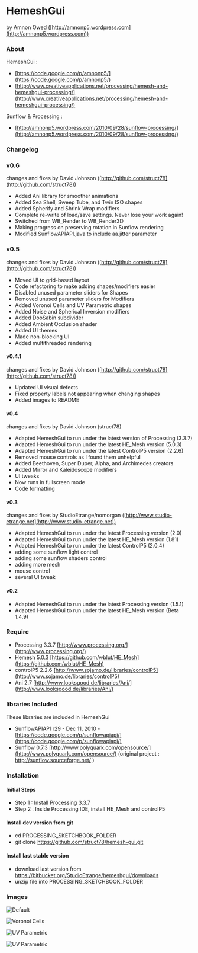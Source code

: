 # HemeshGui

 by Amnon Owed ([http://amnonp5.wordpress.com](http://amnonp5.wordpress.com))


### About
HemeshGui :

* [https://code.google.com/p/amnonp5/](https://code.google.com/p/amnonp5/)
* [http://www.creativeapplications.net/processing/hemesh-and-hemeshgui-processing/](http://www.creativeapplications.net/processing/hemesh-and-hemeshgui-processing/)

Sunflow & Processing :

* [http://amnonp5.wordpress.com/2010/09/28/sunflow-processing/](http://amnonp5.wordpress.com/2010/09/28/sunflow-processing/)


### Changelog

### v0.6
changes and fixes by David Johnson ([http://github.com/struct78](http://github.com/struct78))

* Added Ani library for smoother animations
* Added Sea Shell, Sweep Tube, and Twin ISO shapes
* Added Spherify and Shrink Wrap modifiers
* Complete re-write of load/save settings. Never lose your work again!
* Switched from WB_Render to WB_Render3D
* Making progress on preserving rotation in Sunflow rendering
* Modified SunflowAPIAPI.java to include aa.jitter parameter

### v0.5

changes and fixes by David Johnson ([http://github.com/struct78](http://github.com/struct78))

* Moved UI to grid-based layout
* Code refactoring to make adding shapes/modifiers easier
* Disabled unused parameter sliders for Shapes
* Removed unused parameter sliders for Modifiers
* Added Voronoi Cells and UV Parametric shapes
* Added Noise and Spherical Inversion modifiers
* Added DooSabin subdivider
* Added Ambient Occlusion shader
* Added UI themes
* Made non-blocking UI
* Added multithreaded rendering

#### v0.4.1

changes and fixes by David Johnson ([http://github.com/struct78](http://github.com/struct78))

* Updated UI visual defects
* Fixed property labels not appearing when changing shapes
* Added images to README

#### v0.4

changes and fixes by David Johnson (struct78)

* Adapted HemeshGui to run under the latest version of Processing (3.3.7)
* Adapted HemeshGui to run under the latest HE_Mesh version (5.0.3)
* Adapted HemeshGui to run under the latest ControlP5 version (2.2.6)
* Removed mouse controls as I found them unhelpful
* Added Beethoven, Super Duper, Alpha, and Archimedes creators
* Added Mirror and Kaleidoscope modifiers
* UI tweaks
* Now runs in fullscreen mode
* Code formatting

#### v0.3

changes and fixes by StudioEtrange/nomorgan ([http://www.studio-etrange.net](http://www.studio-etrange.net))

* Adapted HemeshGui to run under the latest Processing version (2.0)
* Adapted HemeshGui to run under the latest HE_Mesh version (1.81)
* Adapted HemeshGui to run under the latest ControlP5 (2.0.4)
* adding some sunflow light control
* adding some sunflow shaders control
* adding more mesh
* mouse control
* several UI tweak

#### v0.2

* Adapted HemeshGui to run under the latest Processing version (1.5.1)
* Adapted HemeshGui to run under the latest HE_Mesh version (Beta 1.4.9)

### Require

* Processing 3.3.7 [http://www.processing.org/](http://www.processing.org/)
* Hemesh 5.0.3 [https://github.com/wblut/HE_Mesh](https://github.com/wblut/HE_Mesh)
* controlP5 2.2.6 [http://www.sojamo.de/libraries/controlP5](http://www.sojamo.de/libraries/controlP5)
* Ani 2.7 [http://www.looksgood.de/libraries/Ani/](http://www.looksgood.de/libraries/Ani/)

### libraries Included

These libraries are included in HemeshGui

* SunflowAPIAPI r29 - Dec 11, 2010 - [https://code.google.com/p/sunflowapiapi/](https://code.google.com/p/sunflowapiapi/)
* Sunflow 0.7.3 [http://www.polyquark.com/opensource/](http://www.polyquark.com/opensource/) (original project : http://sunflow.sourceforge.net/ )

### Installation

#### Initial Steps

* Step 1 : Install Processing 3.3.7
* Step 2 : Inside Processing IDE, install HE_Mesh and controlP5

#### Install dev version from git

* cd PROCESSING_SKETCHBOOK_FOLDER
* git clone https://github.com/struct78/hemesh-gui.git

#### Install last stable version

* download last version from https://bitbucket.org/StudioEtrange/hemeshgui/downloads
* unzip file into PROCESSING_SKETCHBOOK_FOLDER


### Images
![Default](https://i.imgur.com/UTwvW5p.png)

![Voronoi Cells](https://i.imgur.com/uaX2Ylj.png)

![UV Parametric](https://i.imgur.com/zRFgWqp.png)

![UV Parametric](https://i.imgur.com/aaqUhRj.png)
